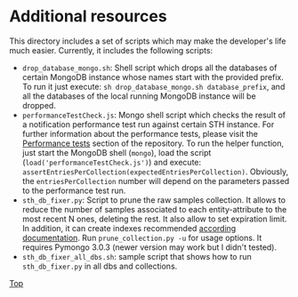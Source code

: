 # <a id="section0"></a> Additional resources

This directory includes a set of scripts which may make the developer's life much easier. Currently, it includes the
following scripts:

-   `drop_database_mongo.sh`: Shell script which drops all the databases of certain MongoDB instance whose names start
    with the provided prefix. To run it just execute: `sh drop_database_mongo.sh database_prefix`, and all the databases
    of the local running MongoDB instance will be dropped.
-   `performanceTestCheck.js`: Mongo shell script which checks the result of a notification performance test run against
    certain STH instance. For further information about the performance tests, please visit the
    [Performance tests](../test/performance/README.md) section of the repository. To run the helper function, just start
    the MongoDB shell (`mongo`), load the script (`load('performanceTestCheck.js')`) and execute:
    `assertEntriesPerCollection(expectedEntriesPerCollection)`. Obviously, the `entriesPerCollection` number will depend
    on the parameters passed to the performance test run.
-   `sth_db_fixer.py`: Script to prune the raw samples collection. It allows to reduce the number of samples associated
    to each entity-attribute to the most recent N ones, deleting the rest. It also allow to set expiration limit. In
    addition, it can create indexes recommended [according documentation](../doc/manuals/db_indexes.md). Run
    `prune_collection.py -u` for usage options. It requires Pymongo 3.0.3 (newer version may work but I didn't tested).
-   `sth_db_fixer_all_dbs.sh`: sample script that shows how to run `sth_db_fixer.py` in all dbs and collections.

[Top](#section0)
